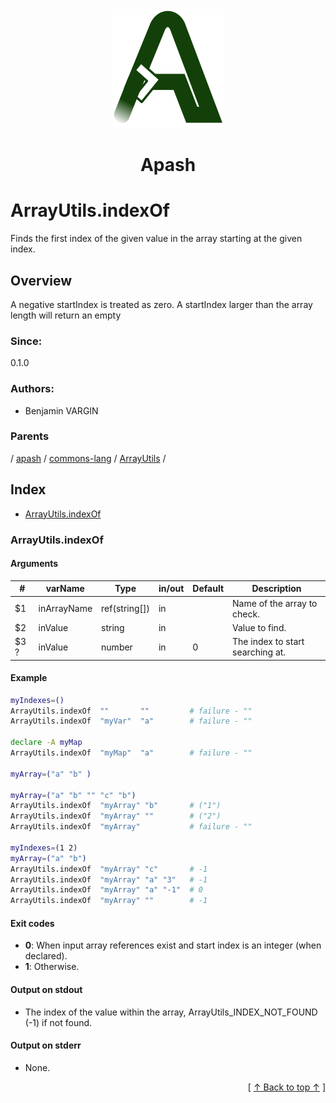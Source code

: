 
<div align='center' id='apash-top'>
  <a href='https://github.com/hastec-fr/apash'>
    <img alt='apash-logo' src='../../../../../../../assets/apash-logo.svg'/>
  </a>

  # Apash
</div>

# ArrayUtils.indexOf

Finds the first index of the given value in the array starting at the given index.

## Overview

A negative startIndex is treated as zero. A startIndex larger than the array length will return an empty

### Since:
0.1.0

### Authors:
* Benjamin VARGIN

### Parents
<!-- apash.parentBegin -->
[](../../../../.md) / [apash](../../../apash.md) / [commons-lang](../../commons-lang.md) / [ArrayUtils](../ArrayUtils.md) / 
<!-- apash.parentEnd -->

## Index

* [ArrayUtils.indexOf](#arrayutilsindexof)

### ArrayUtils.indexOf

#### Arguments
| #      | varName        | Type          | in/out   | Default    | Description                          |
|--------|----------------|---------------|----------|------------|--------------------------------------|
| $1     | inArrayName    | ref(string[]) | in       |            | Name of the array to check.          |
| $2     | inValue        | string        | in       |            | Value to find.                       |
| $3 ?   | inValue        | number        | in       | 0          | The index to start searching at.     |

#### Example
```bash
myIndexes=()
ArrayUtils.indexOf  ""       ""         # failure - ""
ArrayUtils.indexOf  "myVar"  "a"        # failure - ""

declare -A myMap
ArrayUtils.indexOf  "myMap"  "a"        # failure - ""

myArray=("a" "b" )

myArray=("a" "b" "" "c" "b")
ArrayUtils.indexOf  "myArray" "b"       # ("1")
ArrayUtils.indexOf  "myArray" ""        # ("2")
ArrayUtils.indexOf  "myArray"           # failure - ""

myIndexes=(1 2)
myArray=("a" "b")
ArrayUtils.indexOf  "myArray" "c"       # -1
ArrayUtils.indexOf  "myArray" "a" "3"   # -1
ArrayUtils.indexOf  "myArray" "a" "-1"  # 0
ArrayUtils.indexOf  "myArray" ""        # -1
```

#### Exit codes

* **0**: When input array references exist and start index is an integer (when declared).
* **1**: Otherwise.

#### Output on stdout

* The index of the value within the array, ArrayUtils_INDEX_NOT_FOUND (-1) if not found.

#### Output on stderr

* None.


  <div align='right'>[ <a href='#apash-top'>↑ Back to top ↑</a> ]</div>

